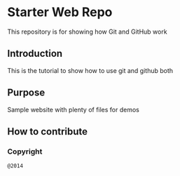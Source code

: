 # Starter Web Repo

This repository is for showing how Git and GitHub work

## Introduction
This is the tutorial to show how to use git and github both

## Purpose

Sample website with plenty of files for demos

## How to contribute

### Copyright 
	@2014